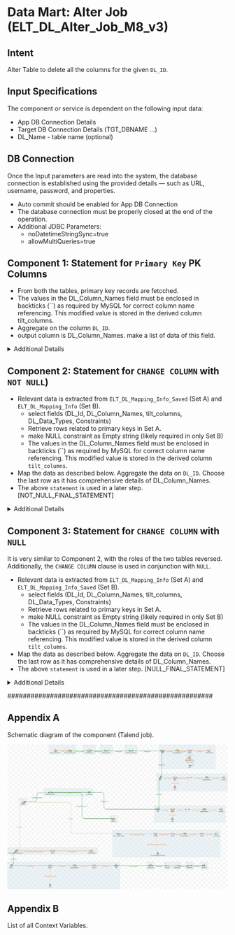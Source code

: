 # Data Mart: Alter Job (ELT_DL_Alter_Job_M8_v3)

## Intent

Alter Table  to delete all the columns for the given `DL_ID`.

## Input Specifications
The component or service is dependent on the following input data:

- App DB Connection Details
- Target DB Connection Details (TGT_DBNAME ...)
- DL_Name - table name (optional)

## DB Connection 

Once the Input parameters are read into the system, the database connection is established using the provided details — such as URL, username, password, and properties. 

 - Auto commit should be enabled for App DB Connection
 - The database connection must be properly closed at the end of the operation.
 - Additional JDBC Parameters:
    * noDatetimeStringSync=true
    * allowMultiQueries=true


## Component 1: Statement for `Primary Key` PK Columns

- From both the tables, primary key records are fetcched.
- The values in the DL_Column_Names field must be enclosed in backticks (``) as required by MySQL for correct column name referencing. This modified value is stored in the derived column tilt_columns.
- Aggregate on the column `DL_ID`. 
- output column is DL_Column_Names. make a list of data of this field.

 <details>
<summary>Additional Details</summary>

```sql
SELECT 
  `ELT_DL_Mapping_Info`.`DL_Id`, 
  `ELT_DL_Mapping_Info`.`DL_Column_Names`
FROM `ELT_DL_Mapping_Info` where DL_Id='"+ DL_Id+"' and Constraints='PK' order by DL_Column_Names
```

- Aggregate on the column `DL_ID`. 
- output columns are DL_Column_Names, tilt_columns. Make a list of data in thse fields. 

```sql
SELECT 
  `ELT_DL_Mapping_Info_Saved`.`DL_Id`, 
  `ELT_DL_Mapping_Info_Saved`.`DL_Column_Names`,
  concat('`',`ELT_DL_Mapping_Info_Saved`.`DL_Column_Names`,'`') as tilt_columns
FROM `ELT_DL_Mapping_Info_Saved` where DL_Id='"+context.DL_Id+"' and Constraints='PK' order by DL_Column_Names
```

### Map data 1

- The output fields are "Change_Flag" and "PKColumns". These fields are used later.

| Name         | Type   | Expression                                   | isNullable |
|--------------|--------|----------------------------------------------|------------|
| PKColumns    | String | ELT_DL_Mapping_Info_Saved.tilt_column_names                       | false      |
| Change_Flag  | String | ELT_DL_Mapping_Info.DL_Column_Names == null ? "Y" : "N"     | false      |

 </details>


## Component 2: Statement for `CHANGE COLUMN` with `NOT NULL`)

- Relevant data is extracted from `ELT_DL_Mapping_Info_Saved` (Set A) and `ELT_DL_Mapping_Info` (Set B).
    - select fields (DL_Id, DL_Column_Names, tilt_columns, DL_Data_Types, Constraints)
    - Retrieve rows related to primary keys in Set A.
    - make NULL constraint as Empty string (likely required in only Set B)
    - The values in the DL_Column_Names field must be enclosed in backticks (``) as required by MySQL for correct column name referencing. This modified value is stored in the derived column `tilt_columns`.
- Map the data as described below. Aggregate the data on `DL_ID`. Choose the last row as it has comprehensive details of DL_Column_Names.
- The above `statement` is used in a later step. [NOT_NULL_FINAL_STATEMENT]
 <details>
<summary>Additional Details</summary>

### Data extracted from `ELT_DL_Mapping_Info_Saved`. 
```sql
SELECT 
  `ELT_DL_Mapping_Info_Saved`.`DL_Id`, 
  `ELT_DL_Mapping_Info_Saved`.`DL_Column_Names`,
  concat('`',`ELT_DL_Mapping_Info_Saved`.`DL_Column_Names`,'`') as tilt_columns,
  DL_Data_Types,
  case when Constraints is null then '' else Constraints end as Constraints
  FROM `ELT_DL_Mapping_Info_Saved` where DL_Id='"+DL_Id+"' and DL_Name='"+DL_Name+"' and Constraints='PK' order by DL_Column_Names
```
### Data extracted from `ELT_DL_Mapping_Info`
```sql
SELECT 
  `ELT_DL_Mapping_Info`.`DL_Id`, 
  `ELT_DL_Mapping_Info`.`DL_Column_Names`,
  concat('`',`ELT_DL_Mapping_Info`.`DL_Column_Names`,'`') as tilt_columns,
  DL_Data_Types,
  case when Constraints is null then '' else Constraints end as Constraints
  FROM `ELT_DL_Mapping_Info` where DL_Id='"+DL_Id+"' and DL_Name='"+DL_Name+"' order by DL_Column_Names
```
 ### Map 1

 - from the above two data sets A & B, `Change Column` Sql statement is formed.  Value is saved in `final_statement`.
    - Append `NOT NULL` to the DL_Column_Names values from set A if the corresponding constraint in set B is an empty string ("").
 - Values in Subsequent rows contains values of all the previous rows. 



Reference expressions. The SetA refers to first set of data. The SetB refers to second set of data.
```sql
  SetB.DL_Data_Types ==null ?null:
  (((StringHandling.DOWNCASE(SetA.Constraints ).contains("pk"))&&SetB.Constraints.equals("")) ? 

  "Change column "+SetA.tilt_columns+ " "+SetA.tilt_columns+" "+SetA.DL_Data_Types+" not NULL ":null ) 


  Var.final_statement==null? Var.condition :
  (Var.condition==null? Var.final_statement : Var.final_statement+","+Var.condition ) 
```
</details>


## Component 3: Statement for `CHANGE COLUMN` with `NULL`

It is very similar to Component 2, with the roles of the two tables reversed. Additionally, the `CHANGE COLUMN` clause is used in conjunction with `NULL`.

- Relevant data is extracted from `ELT_DL_Mapping_Info` (Set A) and `ELT_DL_Mapping_Info_Saved` (Set B).
    - select fields (DL_Id, DL_Column_Names, tilt_columns, DL_Data_Types, Constraints)
    - Retrieve rows related to primary keys in Set A.
    - make NULL constraint as Empty string (likely required in only Set B)
    - The values in the DL_Column_Names field must be enclosed in backticks (``) as required by MySQL for correct column name referencing. This modified value is stored in the derived column `tilt_columns`.
-  Map the data as described below. Aggregate the data on `DL_ID`. Choose the last row as it has comprehensive details of DL_Column_Names.
- The above `statement` is used in a later step. [NULL_FINAL_STATEMENT]

<details>
<summary>Additional Details</summary>

  ### Data extracted from `ELT_DL_Mapping_Info` (Set A)
  ```sql
  SELECT 
    `ELT_DL_Mapping_Info`.`DL_Id`, 
    `ELT_DL_Mapping_Info`.`DL_Column_Names`,
    concat('`',`ELT_DL_Mapping_Info`.`DL_Column_Names`,'`') as tilt_columns,
    DL_Data_Types,
    case when Constraints is null then '' else Constraints end as Constraints
    FROM `ELT_DL_Mapping_Info` where DL_Id='"+context.DL_Id+"' and DL_Name='"+context.DL_Name+"' and Constraints='PK' order by DL_Column_Names
  ```

  ### Data extracted from `ELT_DL_Mapping_Info_Saved` (Set B)
  ```sql
  SELECT 
    `ELT_DL_Mapping_Info_Saved`.`DL_Id`, 
    `ELT_DL_Mapping_Info_Saved`.`DL_Column_Names`,
    concat('`',`ELT_DL_Mapping_Info_Saved`.`DL_Column_Names`,'`') as tilt_columns,
    DL_Data_Types,
    case when Constraints is null then '' else Constraints end as Constraints
    FROM `ELT_DL_Mapping_Info_Saved` where DL_Id='"+context.DL_Id+"' and DL_Name='"+context.DL_Name+"' order by DL_Column_Names
  ```

  ### Map 1

  - from the above two data sets A & B, `Change Column` Sql statement is formed. Value is saved in `final_statement`.
      - Append ` NULL` to the DL_Column_Names values from set A if the corresponding constraint in set B is an empty string ("").
  - Values in Subsequent rows contains values of all the previous rows. 



  Reference expressions. The SetA refers to first set of data. The SetB refers to second set of data.
  ```sql
    SetB.DL_Data_Types ==null ?null:
    (((StringHandling.DOWNCASE(SetA.Constraints ).contains("pk"))&&SetB.Constraints.equals("")) ? 

    "Change column "+SetA.tilt_columns+ " "+SetA.tilt_columns+" "+SetA.DL_Data_Types+" NULL ":null ) 
  ```
</details>


#####################################################

## Appendix A

Schematic diagram of the component (Talend job).

![schematic diagram](./ELT_DL_Alter_Job_M8_v3_0.1.png "ELT_DL_Alter_Job_M8_v3")


## Appendix B

List of all Context Variables.


                                                      




